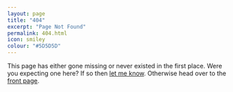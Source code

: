 ```yaml
---
layout: page
title: "404"
excerpt: "Page Not Found"
permalink: 404.html
icon: smiley
colour: "#5D5D5D"
---
```


This page has either gone missing or never existed in the first place. Were you expecting one here? If so then [let me know](https://github.com/daviddarnes/darn.es/issues/new?title=Missing%20Page&body=I%20went%20to%20(insert%20url)%20but%20it%20wasn't%20there.). Otherwise head over to the [front page](/).
